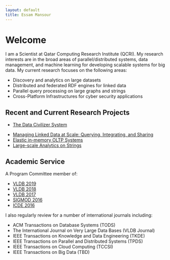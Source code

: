 ```yaml
---
layout: default
title: Essam Mansour
---
```

# Welcome

I am a Scientist at Qatar Computing Research Institute (QCRI). 
My research interests are in the broad areas of parallel/distributed systems, data management, and machine learning for developing scalable systems for big data. My current research focuses on the following areas:

- Discovery and analytics on large datasets
- Distributed and federated RDF engines for linked data
- Parallel query processing on large graphs and strings 
- Cross-Platform Infrastructures for cyber security applications


## Recent and Current Research Projects 

- [The Data Civilizer System](/research/dc/)
<!-- - [Collaborative Sharing and Data Integration over Decentralized Graphs](/research/lusail/) -->
- [Managing Linked Data at Scale: Querying, Integrating, and Sharing](/research/lusail/)
- [Elastic in-memory OLTP Systems](/research/estore/)
- [Large-scale Analytics on Strings](/research/starDB/)


## Academic Service
A Program Committee member of:

- [VLDB 2019](http://vldb.org/2019/?review-board)
- [VLDB 2018](http://vldb2018.lncc.br/review-board.html)
- [VLDB 2017](http://www.vldb.org/2017/review_board.php)
- [SIGMOD 2016](http://www.sigmod2016.org/org_sigmod_pc.shtml)
- [ICDE 2016](http://icde2016.fi/committees.php#tabular1)

I also regularly review for a number of international journals including:

- ACM Transactions on Database Systems (TODS) 
- The International Journal on Very Large Data Bases (VLDB Journal) 
- IEEE Transactions on Knowledge and Data Engineering (TKDE)
- IEEE Transactions on Parallel and Distributed Systems (TPDS) 
- IEEE Transactions on Cloud Computing (TCCSI) 
- IEEE Transactions on Big Data (TBD)











